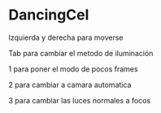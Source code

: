 # DancingCel
Izquierda y derecha para moverse

Tab para cambiar el metodo de iluminación

1 para poner el modo de pocos frames

2 para cambiar a camara automatica

3 para cambiar las luces normales a focos
